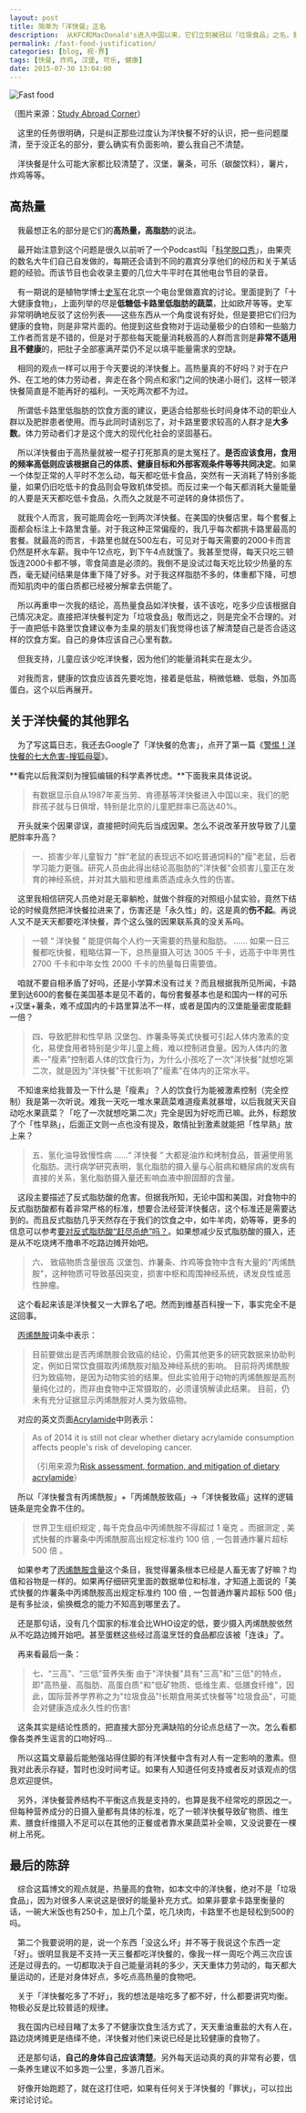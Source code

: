 ```yaml
---
layout: post
title: 简单为「洋快餐」正名
description:  从KFC和MacDonald's进入中国以来，它们立刻被冠以「垃圾食品」之名，我觉得有必要部分纠正这个观点。
permalink: /fast-food-justification/
categories: [blog, 视·界]
tags: [快餐, 炸鸡, 汉堡, 可乐, 健康]
date: 2015-07-30 13:04:00
--- 
```


![Fast food]({{site.img-hosting}}/Pic4Post/fast-food-justification/fast-food.jpg "洋快餐")

（图片来源：[Study Abroad Corner](http://www.studyabroadcorner.com/recommended-fast-food-restaurants-in-southern-california/)）

　这里的任务很明确，只是纠正那些过度认为洋快餐不好的认识，把一些问题厘清，至于没正名的部分，要么确实有负面影响，要么我自己不清楚。

　洋快餐是什么可能大家都比较清楚了，汉堡，薯条，可乐（碳酸饮料），薯片，炸鸡等等。

## 高热量 

　我最想正名的部分是它们的**高热量，高脂肪**的说法。

　最开始注意到这个问题是很久以前听了一个Podcast叫「[科学脱口秀](http://www.kexuetuokouxiu.com/aboutus)」，由果壳的数名大牛们自己自发做的，每期还会请到不同的嘉宾分享他们的经历和关于某话题的经验。而该节目也会收录主要的几位大牛平时在其他电台节目的录音。

　有一期说的是植物学博士[史军](http://www.guokr.com/i/0167236805/)在北京一个电台里做嘉宾的讨论。里面提到了「十大健康食物」，上面列举的尽是**低糖低卡路里低脂肪的蔬菜**，比如欧芹等等。史军非常明确地反驳了这份列表——这些东西从一个角度说有好处，但是要把它们归为健康的食物，则是非常片面的。他提到这些食物对于运动量极少的白领和一些脑力工作者而言是不错的，但是对于那些每天能量消耗极高的人群而言则是**非常不适用且不健康**的，把肚子全部塞满芹菜仍不足以填平能量需求的空缺。

　相同的观点一样可以用于今天要说的洋快餐上。高热量真的不好吗？对于在户外、在工地的体力劳动者，奔走在各个网点和家门之间的快递小哥们，这样一顿洋快餐简直是不能再好的福利。一天吃两次都不为过。

　所谓低卡路里低脂肪的饮食方面的建议，更适合给那些长时间身体不动的职业人群以及肥胖患者使用。而与此同时请别忘了，对卡路里要求较高的人群才是**大多数**。体力劳动者们才是这个庞大的现代化社会的坚固基石。

　所以洋快餐由于高热量就被一棍子打死那真的是太冤枉了。**是否应该食用，食用的频率高低则应该根据自己的体质、健康目标和外部客观条件等等共同决定**。如果一个体型正常的人平时不怎么动，每天都吃低卡食品，突然有一天消耗了特别多能量，如果仍旧吃低卡的食品则会导致机体受损。而反过来一个每天都消耗大量能量的人要是天天都吃低卡食品，久而久之就是不可逆转的身体损伤了。

　就我个人而言，我可能周会吃一到两次洋快餐。在美国的快餐店里，每个套餐上面都会标注上卡路里含量。对于我这种正常偏瘦的，我几乎每次都挑卡路里最高的套餐。就最高的而言，卡路里也就在500左右，可见对于每天需要的2000卡而言仍然是杯水车薪。我中午12点吃，到下午4点就饿了。我甚至觉得，每天只吃三顿饭连2000卡都不够，零食简直是必须的。我倒不是没试过每天吃比较少热量的东西，毫无疑问结果是体重下降了好多。对于我这样脂肪不多的，体重都下降，可想而知肌肉中的蛋白质都已经被分解拿去供能了。

　所以再重申一次我的结论，高热量食品如洋快餐，该不该吃，吃多少应该根据自己情况决定。直接把洋快餐判定为「垃圾食品」敬而远之，则是完全不合理的。对于一直把低卡路里饮食建议奉为圭臬的朋友们我觉得也该了解清楚自己是否合适这样的饮食方案。自己的身体应该自己心里有数。

　但我支持，儿童应该少吃洋快餐，因为他们的能量消耗实在是太少。

　对我而言，健康的饮食应该首先要吃饱，接着是低盐，稍微低糖、低脂，外加高蛋白。这个以后再展开。

## 关于洋快餐的其他罪名

　为了写这篇日志，我还去Google了「洋快餐的危害」，点开了第一篇《[警惕！洋快餐的七大危害-搜狐母婴](http://baobao.sohu.com/20130930/n387530595.shtml)》。

**看完以后我深刻为搜狐编辑的科学素养忧虑。**下面我来具体说说。

> 有数据显示自从1987年麦当劳、肯德基等洋快餐进入中国以来，我们的肥胖孩子就与日俱增，特别是北京的儿童肥胖率已高达40%。

　开头就来个因果谬误，直接把时间先后当成因果。怎么不说改革开放导致了儿童肥胖率升高？

> 一、损害少年儿童智力
> "胖"老鼠的表现远不如吃普通饲料的"瘦"老鼠，后者学习能力更强。研究人员由此得出结论高脂肪的"洋快餐"会损害儿童正在发育的神经系统，并对其大脑和思维素质造成永久性的伤害。

　这里我相信研究人员绝对是无辜躺枪，就做个胖瘦的对照组小鼠实验，竟然下结论的时候竟然把洋快餐拉进来了，伤害还是「永久性」的，这是真的**伤不起**。再说人又不是天天都要吃洋快餐，弄个这么强的因果联系真的没关系吗。

> 一顿 “ 洋快餐 ” 能提供每个人约一天需要的热量和脂肪。
……
> 如果一日三餐都吃快餐，粗略估算一下，总热量摄入可达 3005 千卡，远高于中年男性 2700 千卡和中年女性 2000 千卡的热量每日需要值。

　咱就不要自相矛盾了好吗，还是小学算术没有过关？而且根据我所见所闻，卡路里到达600的套餐在美国基本是见不着的，每份套餐基本也是和国内一样的可乐+汉堡+薯条，难不成国内的卡路里算法不一样，或者是国内的汉堡能量密度能翻一倍？

> 四、导致肥胖和性早熟
> 汉堡包、炸薯条等美式快餐可引起人体内激素的变化，易使食用者特别是少年儿童上瘾，难以控制进食量。因为人体内的激素--"瘦素"控制着人体的饮食行为，为什么小孩吃了一次"洋快餐"就想吃第二次，就是因为"洋快餐"干扰影响了"瘦素"在体内的正常水平。

　不知谁来给我普及一下什么是「瘦素」？人的饮食行为能被激素控制（完全控制）我是第一次听说。难我一天吃一堆水果蔬菜难道瘦素就暴增，以后我就天天自动吃水果蔬菜？「吃了一次就想吃第二次」完全是因为好吃而已嘛。此外，标题放了个「性早熟」，后面正文则一点也没有提及，敢情扯到激素就能把「性早熟」放上来？

> 五、氢化油导致慢性病
> ……“ 洋快餐 ” 大都是油炸和烤制食品，普遍使用氢化脂肪。流行病学研究表明，氢化脂肪的摄入量与心脏病和糖尿病的发病有直接的关系，氢化脂肪摄入量还影响血液中胆固醇的含量。

　这段主要描述了反式脂肪酸的危害。但据我所知，无论中国和美国，对食物中的反式脂肪酸都有着非常严格的标准，想要合法经营洋快餐店，这个标准还是需要达到的。而且反式脂肪几乎天然存在于我们的饮食之中，如牛羊肉，奶等等，更多的信息可以参考[要对反式脂肪酸“赶尽杀绝”吗？](http://www.guokr.com/article/436810/)。如果想减少反式脂肪酸的摄入，还是从不吃烧烤不撸串不吃路边摊开始吧。

> 六、 致癌物质含量很高
> 汉堡包、炸薯条、炸鸡等食物中含有大量的"丙烯酰胺"，这种物质可导致基因突变，损害中枢和周围神经系统，诱发良性或恶性肿瘤。

　这个看起来该是洋快餐又一大罪名了吧。然而到维基百科搜一下，事实完全不是这回事。

　[丙烯酰胺](https://zh.wikipedia.org/wiki/%E4%B8%99%E7%83%AF%E9%85%B0%E8%83%BA)词条中表示：

> 目前要做出是否丙烯酰胺会致癌的结论，仍需其他更多的研究数据来协助判定，例如日常饮食摄取丙烯酰胺对脑及神经系统的影响。 目前将丙烯酰胺归为致癌物，是因为动物实验的结果。但此实验用于动物的丙烯酰胺是高剂量纯化过的，而非由食物中正常摄取的，必须谨慎解读此结果。 目前，仍未有充分证据显示丙烯酰胺对人类为致癌物。

　对应的英文页面[Acrylamide](https://en.wikipedia.org/wiki/Acrylamide)中则表示：

> As of 2014 it is still not clear whether dietary acrylamide consumption affects people's risk of developing cancer.
> 
> （引用来源为[Risk assessment, formation, and mitigation of dietary acrylamide](http://www.ncbi.nlm.nih.gov/pubmed/24713263)）

　所以「洋快餐含有丙烯酰胺」+「丙烯酰胺致癌」->「洋快餐致癌」这样的逻辑链条是完全靠不住的。

> 世界卫生组织规定 , 每千克食品中丙烯酰胺不得超过 1 毫克 。而据测定 , 美式快餐的炸薯条中丙烯酰胺高出规定标准约 100 倍 , 一包普通炸薯片超标 500 倍 。

　如果参考了[丙烯酰胺含量](http://baike.baidu.com/view/168841.htm#5)这个条目，我觉得薯条根本已经是人畜无害了好嘛？均值和谷物是一样的。如果再仔细研究里面的数据单位和标准，才知道上面说的「美式快餐的炸薯条中丙烯酰胺高出规定标准约 100 倍 , 一包普通炸薯片超标 500 倍」是有多扯淡，偷换概念的能力不知高到哪里去了。

　还是那句话，没有几个国家的标准会比WHO设定的低，要少摄入丙烯酰胺依然从不吃路边摊开始吧。甚至蛋糕这些经过高温烹饪的食品都应该被「连诛」了。

　再来看最后一条：

> 七、“三高”、“三低”营养失衡
> 由于"洋快餐"具有"三高"和"三低"的特点，即"高热量、高脂肪、高蛋白质"和"低矿物质、低维生素、低膳食纤维"，因此，国际营养学界称之为"垃圾食品"!长期食用美式快餐等"垃圾食品"，可能会对健康造成永久性的伤害!

　这条其实是结论性质的，把直接大部分充满缺陷的分论点总结了一次。怎么看都像各类养生谣言的口吻好吗…

　所以这篇文章最后能勉强站得住脚的有洋快餐中含有对人有一定影响的激素。但我对此表示存疑，暂时也没时间考证。如果有人知道任何支持或者反对该观点的信息欢迎提供。

　另外，洋快餐营养结构不平衡这点我是支持的，也算是我不经常吃的原因之一。但每种营养成分的日摄入量都有具体的标准，吃了一顿洋快餐导致矿物质、维生素、膳食纤维摄入不足可以在其他的正餐或者靠水果蔬菜补全嘛，又没说要在一棵树上吊死。

## 最后的陈辞

　综合这篇博文的观点就是，热量高的食物，如本文中的洋快餐，绝对不是「垃圾食品」，因为对很多人来说这是很好的能量补充方式。如果非要拿卡路里衡量的话，一碗大米饭也有250卡，加上几个菜，吃几块肉，卡路里不也是轻松到500的吗。

　第二个我要说明的是，说一个东西「没这么坏」并不等于我说这个东西一定「好」。很明显我是不支持一天三餐都吃洋快餐的，像我一样一周吃个两三次应该还是过得去的。一切都取决于自己能量消耗的多少，天天重体力劳动的，每天都大量运动的，还是对身体好点，多吃点高热量的食物吧。

　关于「洋快餐吃多了不好」，我的想法是啥吃多了都不好，什么都要讲究均衡。物极必反是比较普适的规律。

　我在国内已经目睹了太多了不健康饮食生活方式了，天天重油重盐的大有人在，路边烧烤摊更是络绎不绝，洋快餐对他们来说已经是比较健康的食物了。

　还是那句话，**自己的身体自己应该清楚**。另外每天运动真的真的非常有必要，信一条养生建议不如多跑一公里，多游几百米。

　好像开始跑题了，就在这打住吧，如果有任何关于洋快餐的「罪状」，可以拉出来讨论讨论。